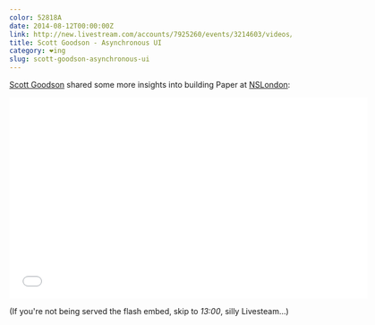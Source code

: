 ```yaml
---
color: 52818A
date: 2014-08-12T00:00:00Z
link: http://new.livestream.com/accounts/7925260/events/3214603/videos/57840338/
title: Scott Goodson - Asynchronous UI
category: ❤ing
slug: scott-goodson-asynchronous-ui
---
```


[Scott Goodson][scottgoodson] shared some more insights into building Paper at
[NSLondon]:

<div class="embed video livestream">
    <style type="text/css" scoped>
        .embed:after {
            padding-top: 56.25% !important;
        }
    </style>
    <iframe class="embedly-embed" src="//cdn.embedly.com/widgets/media.html?src=https%3A%2F%2Fnew.livestream.com%2Faccounts%2F7925260%2Fevents%2F3214603%2Fvideos%2F57840338%2Fplayer%3Fhide_external_links%3Dtrue%26autoPlay%3Dfalse&amp;src_secure=1&amp;url=http%3A%2F%2Fnew.livestream.com%2Faccounts%2F7925260%2Fevents%2F3214603%2Fvideos%2F57840338%2F&amp;image=http%3A%2F%2Fcdn.livestream.com%2Fwebsite%2Fad2ece3%2Fassets%2Fthumbnails%2Fdefault-video-black.gif&amp;key=01b95e9d4bd648fbb64752457c12935d&amp;type=text%2Fhtml&amp;schema=livestream" width="640" height="360" scrolling="no" frameborder="0" allowfullscreen></iframe>
</div>

(If you're not being served the flash embed, skip to _13:00_, silly Livesteam…)

[scottgoodson]: https://twitter.com/scottgoodson
[nslondon]: https://meetup.com/NSLondon
